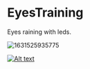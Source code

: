 # EyesTraining
Eyes raining with leds.

![1631525935775](https://user-images.githubusercontent.com/44374852/133066458-b5c430ce-4521-41ca-b67c-29d2e84dcb25.jpg)

[![Alt text](https://img.youtube.com/vi/VID/0.jpg)](https://www.youtube.com/watch?v=8AZFhwAc-HU)
